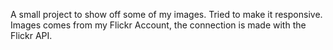 A small project to show off some of my images.
Tried to make it responsive. Images comes from my Flickr Account, the connection is made with the Flickr API.
